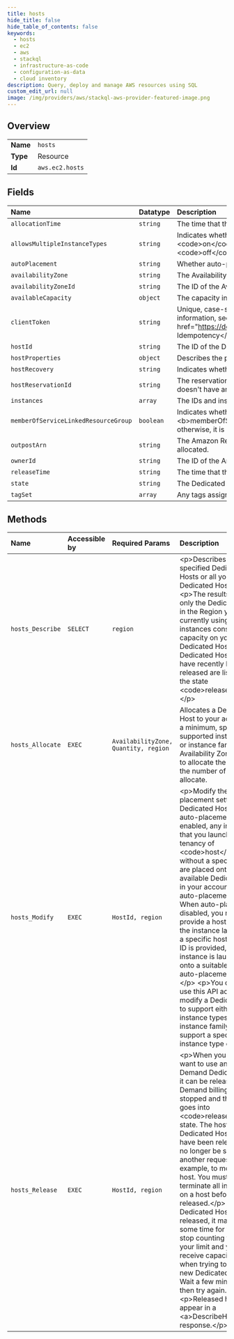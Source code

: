 ```yaml
---
title: hosts
hide_title: false
hide_table_of_contents: false
keywords:
  - hosts
  - ec2
  - aws    
  - stackql
  - infrastructure-as-code
  - configuration-as-data
  - cloud inventory
description: Query, deploy and manage AWS resources using SQL
custom_edit_url: null
image: /img/providers/aws/stackql-aws-provider-featured-image.png
---
```

  
    

## Overview
<table><tbody>
<tr><td><b>Name</b></td><td><code>hosts</code></td></tr>
<tr><td><b>Type</b></td><td>Resource</td></tr>
<tr><td><b>Id</b></td><td><code>aws.ec2.hosts</code></td></tr>
</tbody></table>

## Fields
| Name | Datatype | Description |
|:-----|:---------|:------------|
| `allocationTime` | `string` | The time that the Dedicated Host was allocated. |
| `allowsMultipleInstanceTypes` | `string` | Indicates whether the Dedicated Host supports multiple instance types of the same instance family. If the value is &lt;code&gt;on&lt;/code&gt;, the Dedicated Host supports multiple instance types in the instance family. If the value is &lt;code&gt;off&lt;/code&gt;, the Dedicated Host supports a single instance type only. |
| `autoPlacement` | `string` | Whether auto-placement is on or off. |
| `availabilityZone` | `string` | The Availability Zone of the Dedicated Host. |
| `availabilityZoneId` | `string` | The ID of the Availability Zone in which the Dedicated Host is allocated. |
| `availableCapacity` | `object` | The capacity information for instances that can be launched onto the Dedicated Host.  |
| `clientToken` | `string` | Unique, case-sensitive identifier that you provide to ensure the idempotency of the request. For more information, see &lt;a href="https://docs.aws.amazon.com/AWSEC2/latest/APIReference/Run_Instance_Idempotency.html"&gt;Ensuring Idempotency&lt;/a&gt;. |
| `hostId` | `string` | The ID of the Dedicated Host. |
| `hostProperties` | `object` | Describes the properties of a Dedicated Host. |
| `hostRecovery` | `string` | Indicates whether host recovery is enabled or disabled for the Dedicated Host. |
| `hostReservationId` | `string` | The reservation ID of the Dedicated Host. This returns a &lt;code&gt;null&lt;/code&gt; response if the Dedicated Host doesn't have an associated reservation. |
| `instances` | `array` | The IDs and instance type that are currently running on the Dedicated Host. |
| `memberOfServiceLinkedResourceGroup` | `boolean` | Indicates whether the Dedicated Host is in a host resource group. If &lt;b&gt;memberOfServiceLinkedResourceGroup&lt;/b&gt; is &lt;code&gt;true&lt;/code&gt;, the host is in a host resource group; otherwise, it is not. |
| `outpostArn` | `string` | The Amazon Resource Name (ARN) of the Amazon Web Services Outpost on which the Dedicated Host is allocated. |
| `ownerId` | `string` | The ID of the Amazon Web Services account that owns the Dedicated Host. |
| `releaseTime` | `string` | The time that the Dedicated Host was released. |
| `state` | `string` | The Dedicated Host's state. |
| `tagSet` | `array` | Any tags assigned to the Dedicated Host. |
## Methods
| Name | Accessible by | Required Params | Description |
|:-----|:--------------|:----------------|:------------|
| `hosts_Describe` | `SELECT` | `region` | &lt;p&gt;Describes the specified Dedicated Hosts or all your Dedicated Hosts.&lt;/p&gt; &lt;p&gt;The results describe only the Dedicated Hosts in the Region you're currently using. All listed instances consume capacity on your Dedicated Host. Dedicated Hosts that have recently been released are listed with the state &lt;code&gt;released&lt;/code&gt;.&lt;/p&gt; |
| `hosts_Allocate` | `EXEC` | `AvailabilityZone, Quantity, region` | Allocates a Dedicated Host to your account. At a minimum, specify the supported instance type or instance family, the Availability Zone in which to allocate the host, and the number of hosts to allocate. |
| `hosts_Modify` | `EXEC` | `HostId, region` | &lt;p&gt;Modify the auto-placement setting of a Dedicated Host. When auto-placement is enabled, any instances that you launch with a tenancy of &lt;code&gt;host&lt;/code&gt; but without a specific host ID are placed onto any available Dedicated Host in your account that has auto-placement enabled. When auto-placement is disabled, you need to provide a host ID to have the instance launch onto a specific host. If no host ID is provided, the instance is launched onto a suitable host with auto-placement enabled.&lt;/p&gt; &lt;p&gt;You can also use this API action to modify a Dedicated Host to support either multiple instance types in an instance family, or to support a specific instance type only.&lt;/p&gt; |
| `hosts_Release` | `EXEC` | `HostId, region` | &lt;p&gt;When you no longer want to use an On-Demand Dedicated Host it can be released. On-Demand billing is stopped and the host goes into &lt;code&gt;released&lt;/code&gt; state. The host ID of Dedicated Hosts that have been released can no longer be specified in another request, for example, to modify the host. You must stop or terminate all instances on a host before it can be released.&lt;/p&gt; &lt;p&gt;When Dedicated Hosts are released, it may take some time for them to stop counting toward your limit and you may receive capacity errors when trying to allocate new Dedicated Hosts. Wait a few minutes and then try again.&lt;/p&gt; &lt;p&gt;Released hosts still appear in a &lt;a&gt;DescribeHosts&lt;/a&gt; response.&lt;/p&gt; |
